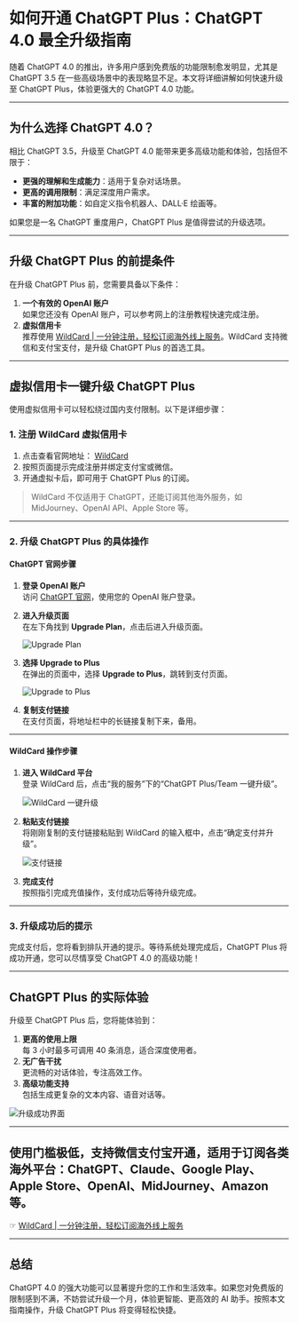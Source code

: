 # 如何开通 ChatGPT Plus：ChatGPT 4.0 最全升级指南

随着 ChatGPT 4.0 的推出，许多用户感到免费版的功能限制愈发明显，尤其是 ChatGPT 3.5 在一些高级场景中的表现略显不足。本文将详细讲解如何快速升级至 ChatGPT Plus，体验更强大的 ChatGPT 4.0 功能。

---

## 为什么选择 ChatGPT 4.0？

相比 ChatGPT 3.5，升级至 ChatGPT 4.0 能带来更多高级功能和体验，包括但不限于：

- **更强的理解和生成能力**：适用于复杂对话场景。
- **更高的调用限制**：满足深度用户需求。
- **丰富的附加功能**：如自定义指令机器人、DALL·E 绘画等。

如果您是一名 ChatGPT 重度用户，ChatGPT Plus 是值得尝试的升级选项。

---

## 升级 ChatGPT Plus 的前提条件

在升级 ChatGPT Plus 前，您需要具备以下条件：

1. **一个有效的 OpenAI 账户**  
   如果您还没有 OpenAI 账户，可以参考网上的注册教程快速完成注册。  
2. **虚拟信用卡**  
   推荐使用 [WildCard | 一分钟注册，轻松订阅海外线上服务](https://bit.ly/bewildcard)。WildCard 支持微信和支付宝支付，是升级 ChatGPT Plus 的首选工具。

---

## 虚拟信用卡一键升级 ChatGPT Plus

使用虚拟信用卡可以轻松绕过国内支付限制。以下是详细步骤：

### 1. 注册 WildCard 虚拟信用卡

1. 点击查看官网地址： [WildCard](https://bit.ly/bewildcard)
2. 按照页面提示完成注册并绑定支付宝或微信。
3. 开通虚拟卡后，即可用于 ChatGPT Plus 的订阅。

> WildCard 不仅适用于 ChatGPT，还能订阅其他海外服务，如 MidJourney、OpenAI API、Apple Store 等。

---

### 2. 升级 ChatGPT Plus 的具体操作

#### ChatGPT 官网步骤

1. **登录 OpenAI 账户**  
   访问 [ChatGPT 官网](https://chat.openai.com/)，使用您的 OpenAI 账户登录。  
   
2. **进入升级页面**  
   在左下角找到 **Upgrade Plan**，点击后进入升级页面。

   ![Upgrade Plan](https://cdn.jsdelivr.net/gh/CalmXM/Images/img/stepOne.png)

3. **选择 Upgrade to Plus**  
   在弹出的页面中，选择 **Upgrade to Plus**，跳转到支付页面。

   ![Upgrade to Plus](https://cdn.jsdelivr.net/gh/CalmXM/Images/img/stepTwo.png)

4. **复制支付链接**  
   在支付页面，将地址栏中的长链接复制下来，备用。

---

#### WildCard 操作步骤

1. **进入 WildCard 平台**  
   登录 WildCard 后，点击“我的服务”下的“ChatGPT Plus/Team 一键升级”。

   ![WildCard 一键升级](https://cdn.jsdelivr.net/gh/CalmXM/Images/img/stepFour.png)

2. **粘贴支付链接**  
   将刚刚复制的支付链接粘贴到 WildCard 的输入框中，点击“确定支付并升级”。

   ![支付链接](https://cdn.jsdelivr.net/gh/CalmXM/Images/img/stepFive.png)

3. **完成支付**  
   按照指引完成充值操作，支付成功后等待升级完成。

---

### 3. 升级成功后的提示

完成支付后，您将看到排队开通的提示。等待系统处理完成后，ChatGPT Plus 将成功开通，您可以尽情享受 ChatGPT 4.0 的高级功能！

---

## ChatGPT Plus 的实际体验

升级至 ChatGPT Plus 后，您将能体验到：

1. **更高的使用上限**  
   每 3 小时最多可调用 40 条消息，适合深度使用者。
2. **无广告干扰**  
   更流畅的对话体验，专注高效工作。
3. **高级功能支持**  
   包括生成更复杂的文本内容、语音对话等。

![升级成功界面](https://cdn.jsdelivr.net/gh/CalmXM/Images/img/finalResult.png)

---

## 使用门槛极低，支持微信支付宝开通，适用于订阅各类海外平台：ChatGPT、Claude、Google Play、Apple Store、OpenAI、MidJourney、Amazon 等。

☞ [WildCard | 一分钟注册，轻松订阅海外线上服务](https://bit.ly/bewildcard)

---

## 总结

ChatGPT 4.0 的强大功能可以显著提升您的工作和生活效率。如果您对免费版的限制感到不满，不妨尝试升级一个月，体验更智能、更高效的 AI 助手。按照本文指南操作，升级 ChatGPT Plus 将变得轻松快捷。
